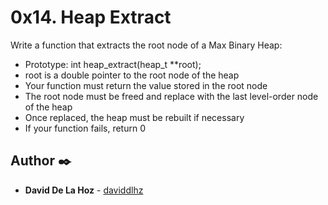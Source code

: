 # 0x14. Heap Extract

Write a function that extracts the root node of a Max Binary Heap:

- Prototype: int heap_extract(heap_t **root);
- root is a double pointer to the root node of the heap
- Your function must return the value stored in the root node
- The root node must be freed and replace with the last level-order node of the heap
- Once replaced, the heap must be rebuilt if necessary
- If your function fails, return 0



## Author ✒️

* **David De La Hoz** - [daviddlhz](https://github.com/daviddlhz)